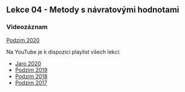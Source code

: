 Lekce 04 - Metody s návratovými hodnotami
-----------------------------------------

### Videozáznam

[Podzim 2020](https://www.youtube.com/watch?v=b-d2TN3TfKQ)

Na YouTube je k dispozici playlist všech lekcí:
* [Jaro 2020](https://www.youtube.com/playlist?list=PLTCx5oiCrIJ6qqLUbTUvUyt2GcwnyjtRp)
* [Podzim 2019](https://www.youtube.com/playlist?list=PLTCx5oiCrIJ7tIik1OiuPmGwt4OOqomrR)
* [Podzim 2018](https://www.youtube.com/playlist?list=PLTCx5oiCrIJ70H8jF9FxPs15e3_m6su80)
* [Podzim 2017](https://www.youtube.com/playlist?list=PLUVJxzuCt9AROpKl3Hu-DvdgQV-xHaoQY)
